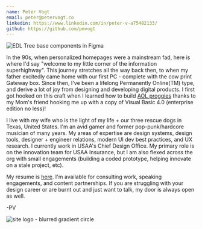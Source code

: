 ```yaml
---
name: Peter Vogt
email: peter@petervogt.co
linkedin: https://www.linkedin.com/in/peter-v-a75482133/
github: https://github.com/pmvogt
---
```


<Image
  src="https://res.cloudinary.com/dyc1seeg9/image/upload/v1659947896/work/yo_opiprj.png"
  className="rounded-full"
  alt="EDL Tree base components in Figma"
  width={164}
  height={164}
  preview
  mdx
/>

In the 90s, when personalized homepages were a mainstream fad, here is where I'd say "welcome to my little corner of the information superhighway". This journey stretches all the way back then, to when my father excitedly came home with our first PC - complete with the cow print Gateway box. Since then, I've been a lifelong Permanently Online(TM) type, and derive a lot of joy from designing and developing digital products. I first got hooked on this craft when I learned how to build [AOL proggies](https://charlesleifer.com/blog/a-stroll-down-memory-lane-scripting-aol/) thanks to my Mom's friend hooking me up with a copy of Visual Basic 4.0 (enterprise edition no less)!

I live with my wife who is the light of my life + our three rescue dogs in Texas, United States. I'm an avid gamer and former pop-punk/hardcore musician of many years. My areas of expertise are design systems, design tools, designer + engineer relations, modern UI dev best practices, and UX research. I currently work in USAA's Chief Design Office. My primary role is on the innovation team for USAA Insurance, but I am also flexed across the org with small engagements (building a coded prototype, helping innovate on a stale project, etc).

My resume is <a href="#">here</a>. I'm available for consulting work, speaking engagements, and content partnerships. If you are struggling with your design career or are burnt out and just want to talk, my door is always open as well.

-PV

<Image src="/static/favicons/logo.svg" alt="site logo - blurred gradient circle" width={164} height={164} />
